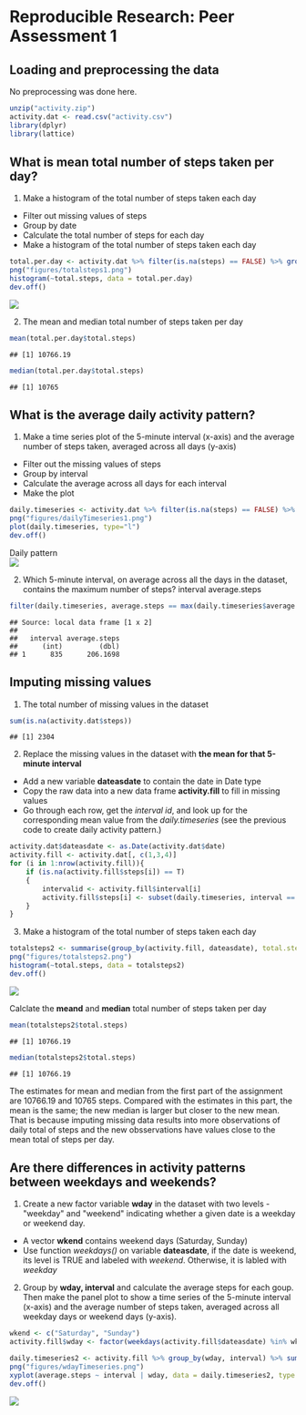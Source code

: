 # Reproducible Research: Peer Assessment 1


## Loading and preprocessing the data
No preprocessing was done here.

```r
unzip("activity.zip")
activity.dat <- read.csv("activity.csv")
library(dplyr)
library(lattice)
```
## What is mean total number of steps taken per day?
1. Make a histogram of the total number of steps taken each day
* Filter out missing values of steps
* Group by date
* Calculate the total number of steps for each day
* Make a histogram of the total number of steps taken each day

```r
total.per.day <- activity.dat %>% filter(is.na(steps) == FALSE) %>% group_by(date) %>% summarise(total.steps = sum(steps))
png("figures/totalsteps1.png")
histogram(~total.steps, data = total.per.day)
dev.off()
```
![](figures/totalsteps1.png)

2. The mean and median total number of steps taken per day  


```r
mean(total.per.day$total.steps)
```

```
## [1] 10766.19
```

```r
median(total.per.day$total.steps)
```

```
## [1] 10765
```

## What is the average daily activity pattern?
1. Make a time series plot of the 5-minute interval (x-axis) and the average number of steps taken, averaged across all days (y-axis)
* Filter out the missing values of steps
* Group by interval 
* Calculate the average across all days for each interval
* Make the plot

```r
daily.timeseries <- activity.dat %>% filter(is.na(steps) == FALSE) %>% group_by(interval) %>% summarise(average.steps = mean(steps))
png("figures/dailyTimeseries1.png")
plot(daily.timeseries, type="l")
dev.off()
```
Daily pattern  
![](figures/dailyTimeseries1.png)

2. Which 5-minute interval, on average across all the days in the dataset, contains the maximum number of steps?
interval average.steps
     

```r
filter(daily.timeseries, average.steps == max(daily.timeseries$average.steps))
```

```
## Source: local data frame [1 x 2]
## 
##   interval average.steps
##      (int)         (dbl)
## 1      835      206.1698
```


## Imputing missing values
1. The total number of missing values in the dataset  


```r
sum(is.na(activity.dat$steps))
```

```
## [1] 2304
```
2. Replace the missing values in the dataset with **the mean for that 5-minute interval** 
* Add a new variable **dateasdate** to contain the date in Date type
* Copy the raw data into a new data frame **activity.fill** to fill in missing values
* Go through each row, get the *interval id*, and look up for the corresponding mean value from the *daily.timeseries* (see the previous code to create daily activity pattern.)

```r
activity.dat$dateasdate <- as.Date(activity.dat$date)
activity.fill <- activity.dat[, c(1,3,4)]
for (i in 1:nrow(activity.fill)){
	if (is.na(activity.fill$steps[i]) == T)
	{
		intervalid <- activity.fill$interval[i]
		activity.fill$steps[i] <- subset(daily.timeseries, interval == intervalid)$average.steps
	}
}
```

3. Make a histogram of the total number of steps taken each day

```r
totalsteps2 <- summarise(group_by(activity.fill, dateasdate), total.steps = sum(steps))
png("figures/totalsteps2.png")
histogram(~total.steps, data = totalsteps2)
dev.off()
```
![](figures/totalsteps2.png)

Calclate the **meand** and **median** total number of steps taken per day

```r
mean(totalsteps2$total.steps)
```

```
## [1] 10766.19
```

```r
median(totalsteps2$total.steps)
```

```
## [1] 10766.19
```
The estimates for mean and median from the first part of the assignment are 10766.19 and 10765 steps. Compared with the estimates in this part, the mean is the same; the new median is larger but closer to the new mean. That is because imputing missing data results into more observations of daily total of steps and the new obsservations have values close to the mean total of steps per day.

## Are there differences in activity patterns between weekdays and weekends?
1. Create a new factor variable **wday** in the dataset with two levels - "weekday" and "weekend" indicating whether a given date is a weekday or weekend day.
* A vector **wkend** contains weekend days (Saturday, Sunday)
* Use function *weekdays()* on variable **dateasdate**, if the date is weekend, its level is TRUE and labeled with *weekend*. Otherwise, it is labled with *weekday*
2. Group by **wday, interval** and calculate the average steps for each goup. Then make the panel plot to show a time series of the 5-minute interval (x-axis) and the average number of steps taken, averaged across all weekday days or weekend days (y-axis).

```r
wkend <- c("Saturday", "Sunday")
activity.fill$wday <- factor(weekdays(activity.fill$dateasdate) %in% wkend, levels = c(TRUE, FALSE), labels = c("weekend", "weekday"))

daily.timeseries2 <- activity.fill %>% group_by(wday, interval) %>% summarise(average.steps = mean(steps))
png("figures/wdayTimeseries.png")
xyplot(average.steps ~ interval | wday, data = daily.timeseries2, type = "l", layout = c(1,2))
dev.off()
```
![](figures/wdayTimeseries.png)
